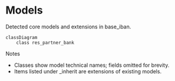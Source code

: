 # Models

Detected core models and extensions in base_iban.

```mermaid
classDiagram
    class res_partner_bank
```

Notes
- Classes show model technical names; fields omitted for brevity.
- Items listed under _inherit are extensions of existing models.
